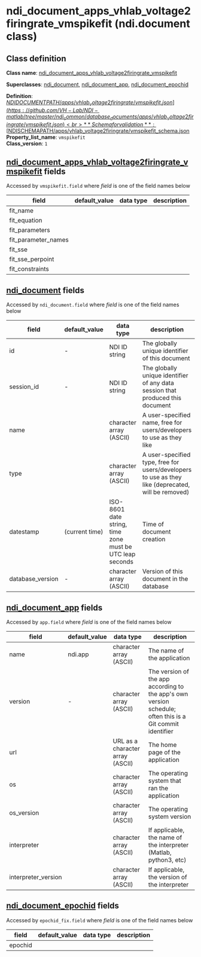 # ndi_document_apps_vhlab_voltage2firingrate_vmspikefit (ndi.document class)

## Class definition

**Class name**: [ndi_document_apps_vhlab_voltage2firingrate_vmspikefit](ndi_document_apps_vhlab_voltage2firingrate_vmspikefit.md)

**Superclasses**: [ndi_document](../../ndi_document.md), [ndi_document_app](../../ndi_document_app.md), [ndi_document_epochid](../../ndi_document_epochid.md)

**Definition**: [$NDIDOCUMENTPATH/apps/vhlab_voltage2firingrate/vmspikefit.json](https://github.com/VH-Lab/NDI-matlab/tree/master/ndi_common/database_documents/apps/vhlab_voltage2firingrate/vmspikefit.json)<br>
**Schema for validation**: [$NDISCHEMAPATH/apps/vhlab_voltage2firingrate/vmspikefit_schema.json](https://github.com/VH-Lab/NDI-matlab/tree/master/ndi_common/schema_documents/apps/vhlab_voltage2firingrate/vmspikefit_schema.json)<br>
**Property_list_name**: `vmspikefit`<br>
**Class_version**: `1`<br>


## [ndi_document_apps_vhlab_voltage2firingrate_vmspikefit](ndi_document_apps_vhlab_voltage2firingrate_vmspikefit.md) fields

Accessed by `vmspikefit.field` where *field* is one of the field names below

| field | default_value | data type | description |
| --- | --- | --- | --- |
| fit_name |  |  |  |
| fit_equation |  |  |  |
| fit_parameters |  |  |  |
| fit_parameter_names |  |  |  |
| fit_sse |  |  |  |
| fit_sse_perpoint |  |  |  |
| fit_constraints |  |  |  |


## [ndi_document](../../ndi_document.md) fields

Accessed by `ndi_document.field` where *field* is one of the field names below

| field | default_value | data type | description |
| --- | --- | --- | --- |
| id | - | NDI ID string | The globally unique identifier of this document |
| session_id | - | NDI ID string | The globally unique identifier of any data session that produced this document |
| name |  | character array (ASCII) | A user-specified name, free for users/developers to use as they like |
| type |  | character array (ASCII) | A user-specified type, free for users/developers to use as they like (deprecated, will be removed) |
| datestamp | (current time) | ISO-8601 date string, time zone must be UTC leap seconds | Time of document creation |
| database_version | - | character array (ASCII) | Version of this document in the database |


## [ndi_document_app](../../ndi_document_app.md) fields

Accessed by `app.field` where *field* is one of the field names below

| field | default_value | data type | description |
| --- | --- | --- | --- |
| name | ndi.app | character array (ASCII) | The name of the application |
| version | - | character array (ASCII) | The version of the app according to the app's own version schedule; often this is a Git commit identifier |
| url |  | URL as a character array (ASCII) | The home page of the application |
| os |  | character array (ASCII) | The operating system that ran the application |
| os_version |  | character array (ASCII) | The operating system version |
| interpreter |  | character array (ASCII) | If applicable, the name of the interpreter (Matlab, python3, etc) |
| interpreter_version |  | character array (ASCII) | If applicable, the version of the interpreter |


## [ndi_document_epochid](../../ndi_document_epochid.md) fields

Accessed by `epochid_fix.field` where *field* is one of the field names below

| field | default_value | data type | description |
| --- | --- | --- | --- |
| epochid |  |  |  |


